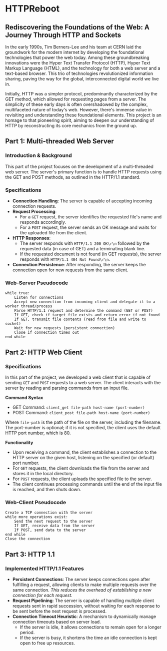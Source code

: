 # HTTPReboot
## Rediscovering the Foundations of the Web: A Journey Through HTTP and Sockets

In the early 1990s, Tim Berners-Lee and his team at CERN laid the groundwork for the modern internet by developing the foundational technologies that power the web today. Among these groundbreaking innovations were the Hyper Text Transfer Protocol (HTTP), Hyper Text Markup Language (HTML), and the technology for both a web server and a text-based browser. This trio of technologies revolutionized information sharing, paving the way for the global, interconnected digital world we live in.

Initially, HTTP was a simpler protocol, predominantly characterized by the GET method, which allowed for requesting pages from a server. The simplicity of these early days is often overshadowed by the complex, multifaceted nature of today's web. However, there's immense value in revisiting and understanding these foundational elements. This project is an homage to that pioneering spirit, aiming to deepen our understanding of HTTP by reconstructing its core mechanics from the ground up.

## Part 1: Multi-threaded Web Server
### Introduction & Background
This part of the project focuses on the development of a multi-threaded web server. The server's primary function is to handle HTTP requests using the GET and POST methods, as outlined in the HTTP/1.1 standard.

### Specifications
- <b>Connection Handling</b>: The server is capable of accepting incoming connection requests.
- <b>Request Processing</b>: 
    - For a `GET` request, the server identifies the requested file's name and responds accordingly.
    - For a `POST` request, the server sends an OK message and waits for the uploaded file from the client.
- <b>HTTP Responses</b>:
    - The server responds with `HTTP/1.1 200 OK\r\n` followed by the requested data (in case of GET) and a terminating blank line.
    - If the requested document is not found (in GET requests), the server responds with `HTTP/1.1 404 Not Found\r\n`.
- <b>Connection Persistence</b>: After responding, the server keeps the connection open for new requests from the same client.

### Web-Server Pseudocode
```
while true:
    Listen for connections
    Accept new connection from incoming client and delegate it to a worker thread/process
    Parse HTTP/1.1 request and determine the command (GET or POST)
    If GET, check if target file exists and return error if not found
    If GET, transmit file contents (read from file and write to socket)
    Wait for new requests (persistent connection)
    Close if connection times out
end while
```

## Part 2: HTTP Web Client
### Specifications
In this part of the project, we developed a web client that is capable of sending `GET` and `POST` requests to a web server. The client interacts with the server by reading and parsing commands from an input file.

<b>Command Syntax</b>
- GET Command: `client_get file-path host-name (port-number)`
- POST Command: `client_post file-path host-name (port-number)`

Where `file-path` is the path of the file on the server, including the filename. The port-number is optional; if it is not specified, the client uses the default HTTP port number, which is 80.

<b>Functionality</b>
- Upon receiving a command, the client establishes a connection to the HTTP server on the given host, listening on the specified (or default) port number.
- For `GET` requests, the client downloads the file from the server and stores it in the local directory.
- For `POST` requests, the client uploads the specified file to the server.
- The client continues processing commands until the end of the input file is reached, and then shuts down.

### Web-Client Pseudocode
```
Create a TCP connection with the server
while more operations exist:
    Send the next request to the server
    If GET, receive data from the server
    If POST, send data to the server
end while
Close the connection
```

## Part 3: HTTP 1.1
### Implemented HTTP/1.1 Features
- <b>Persistent Connections</b>: The server keeps connections open after fulfilling a request, allowing clients to make multiple requests over the same connection. *This reduces the overhead of establishing a new connection for each request.*
- <b>Request Pipelining</b>: The server is capable of handling multiple client requests sent in rapid succession, without waiting for each response to be sent before the next request is processed.
- <b>Connection Timeout Heuristic</b>: A mechanism to dynamically manage connection timeouts based on server load.
    - If the server is idle, it allows connections to remain open for a longer period.
    - If the server is busy, it shortens the time an idle connection is kept open to free up resources.
